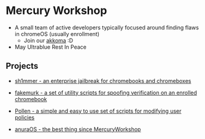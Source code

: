 # Mercury Workshop
- A small team of active developers typically focused around finding flaws in chromeOS (usually enrollment)
  - Join our [akkoma](https://akkoma.mercurywork.shop) :D
- May Ultrablue Rest In Peace
  
## Projects
- [sh1mmer - an enterprise jailbreak for chromebooks and chromeboxes](https://github.com/MercuryWorkshop/sh1mmer)

- [fakemurk - a set of utility scripts for spoofing verification on an enrolled chromebook](https://github.com/MercuryWorkshop/fakemurk/)
- [Pollen - a simple and easy to use set of scripts for modifying user policies](https://github.com/MercuryWorkshop/Pollen)

- [anuraOS - the best thing since MercuryWorkshop](https://github.com/MercuryWorkshop/anuraOS)

